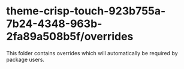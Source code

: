 # theme-crisp-touch-923b755a-7b24-4348-963b-2fa89a508b5f/overrides

This folder contains overrides which will automatically be required by package users.
